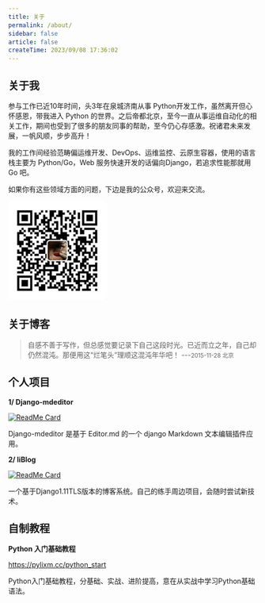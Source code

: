 ```yaml
---
title: 关于
permalink: /about/
sidebar: false
article: false
createTime: 2023/09/08 17:36:02
---
```


## 关于我

参与工作已近10年时间，头3年在泉城济南从事 Python开发工作，虽然离开但心怀感恩，带我进入 Python 的世界。之后帝都北京，至今一直从事运维自动化的相关工作，期间也受到了很多的朋友同事的帮助，至今仍心存感激。祝诸君未来发展，一帆风顺，步步高升！

我的工作间经验范畴偏运维开发、DevOps、运维监控、云原生容器，使用的语言栈主要为 Python/Go，Web 服务快速开发的话偏向Django，若追求性能那就用 Go 吧。

如果你有这些领域方面的问题，下边是我的公众号，欢迎来交流。

<img src="/imgs/wx/wx_gzh.png" alt="码农吴先生" width="200" height="200">

## 关于博客

> 自感不善于写作，但总感觉要记录下自己这段时光。已近而立之年，自己却仍然混沌。那便用这“烂笔头”理顺这混沌年华吧！
> ---<small>2015-11-28 北京</small>

## 个人项目

**1/ Django-mdeditor**

[![ReadMe Card](https://github-readme-stats.vercel.app/api/pin/?username=pylixm&repo=django-mdeditor)](https://github.com/anuraghazra/github-readme-stats)

Django-mdeditor 是基于 Editor.md 的一个 django Markdown 文本编辑插件应用。


**2/ liBlog**

[![ReadMe Card](https://github-readme-stats.vercel.app/api/pin/?username=pylixm&repo=liBlog)](https://github.com/anuraghazra/github-readme-stats)

一个基于Django1.11TLS版本的博客系统。自己的练手周边项目，会随时尝试新技术。



## 自制教程

**Python 入门基础教程**

https://pylixm.cc/python_start

Python入门基础教程，分基础、实战、进阶提高，意在从实战中学习Python基础语法。
